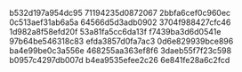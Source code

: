 b532d197a954dc95
71194235d0872067
2bbfa6cef0c960ec
0c513aef31ab6a5a
64566d5d3adb0902
3704f988427cfc46
1d982a8f58efd20f
53a81fa5cc6da13f
f7439ba3d6d0541e
97b64be546318c83
efda3857d0fa7ac3
0d6e829939bce896
ba4e99be0c3a556e
468255aa363ef8f6
3daeb55f7f23c598
b0957c4297db007d
b4ea9535efee2c26
6e841fe28a6c2fcd
